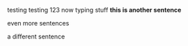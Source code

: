 testing testing 123
now typing stuff
**this is another sentence**

even more sentences

a different sentence

